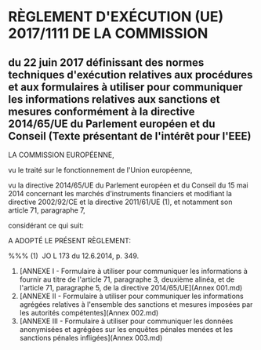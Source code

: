 # RÈGLEMENT D'EXÉCUTION (UE) 2017/1111 DE LA COMMISSION

## du 22 juin 2017 définissant des normes techniques d'exécution relatives aux procédures et aux formulaires à utiliser pour communiquer les informations relatives aux sanctions et mesures conformément à la directive 2014/65/UE du Parlement européen et du Conseil (Texte présentant de l'intérêt pour l'EEE)

LA COMMISSION EUROPÉENNE,

vu le traité sur le fonctionnement de l'Union européenne,

vu la directive 2014/65/UE du Parlement européen et du Conseil du 15 mai 2014 concernant les marchés d'instruments financiers et modifiant la directive 2002/92/CE et la directive 2011/61/UE (1), et notamment son article 71, paragraphe 7,

considérant ce qui suit:

A ADOPTÉ LE PRÉSENT RÈGLEMENT:

%%% (1)  JO L 173 du 12.6.2014, p. 349.

1. [ANNEXE I - Formulaire à utiliser pour communiquer les informations à fournir au titre de l'article 71, paragraphe 3, deuxième alinéa, et de l'article 71, paragraphe 5, de la directive 2014/65/UE](Annex 001.md)
1. [ANNEXE II - Formulaire à utiliser pour communiquer les informations agrégées relatives à l'ensemble des sanctions et mesures imposées par les autorités compétentes](Annex 002.md)
1. [ANNEXE III - Formulaire à utiliser pour communiquer les données anonymisées et agrégées sur les enquêtes pénales menées et les sanctions pénales infligées](Annex 003.md)
